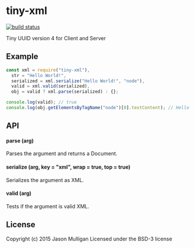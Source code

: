 # tiny-xml
[![build status](https://secure.travis-ci.org/avoidwork/tiny-xml.svg)](http://travis-ci.org/avoidwork/tiny-xml)

Tiny UUID version 4 for Client and Server

## Example
```javascript
const xml = require("tiny-xml"),
  str = "Hello World!",
  serialized = xml.serialize("Hello World!", "node"),
  valid = xml.valid(serialized),
  obj = valid ? xml.parse(serialized) : {};

console.log(valid); // true
console.log(obj.getElementsByTagName("node")[0].textContent); // Hello World!
```

## API

#### parse (arg)
Parses the argument and returns a Document.

#### serialize (arg, key = "xml", wrap = true, top = true)
Serializes the argument as XML.

#### valid (arg)
Tests if the argument is valid XML.

## License
Copyright (c) 2015 Jason Mulligan
Licensed under the BSD-3 license
